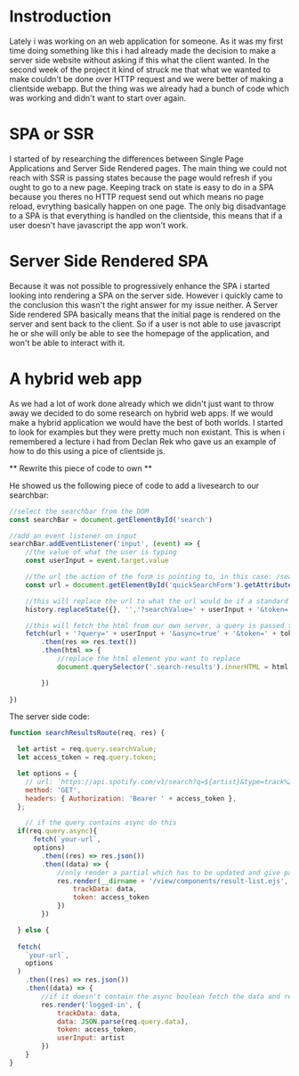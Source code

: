 # Instroduction

Lately i was working on an web application for someone. As it was my first time doing something like this i had already made the decision to make a server side website without asking if this what the client wanted. In the second week of the project it kind of struck me that what we wanted to make couldn't be done over HTTP request and we were better of making a clientside webapp. But the thing was we already had a bunch of code which was working and didn't want to start over again.

# SPA or SSR

I started of by researching the differences between Single Page Applications and Server Side Rendered pages. The main thing we could not reach with SSR is passing states because the page would refresh if you ought to go to a new page. Keeping track on state is easy to do in a SPA because you theres no HTTP request send out which means no page reload, evrything basically happen on one page. The only big disadvantage to a SPA is that everything is handled on the clientside, this means that if a user doesn't have javascript the app won't work. 

# Server Side Rendered SPA 

Because it was not possible to progressively enhance the SPA i started looking into rendering a SPA on the server side. However i quickly came to the conclusion this wasn't the right answer for my issue neither. A Server Side rendered SPA basically means that the initial page is rendered on the server and sent back to the client. So if a user is not able to use javascript he or she will only be able to see the homepage of the application, and won't be able to interact with it.

# A hybrid web app

As we had a lot of work done already which we didn't just want to throw away we decided to do some research on hybrid web apps. If we would make a hybrid application we would have the best of both worlds. I started to look for examples but they were pretty much non existant. This is when i remembered a lecture i had from Declan Rek who gave us an example of how to do this using a pice of clientside js.

** Rewrite this piece of code to own **

He showed us the following piece of code to add a livesearch to our searchbar: 
```js
//select the searchbar from the DOM
const searchBar = document.getElementById('search')

//add an event listener on input
searchBar.addEventListener('input', (event) => {
    //the value of what the user is typing
    const userInput = event.target.value

    //the url the action of the form is pointing to, in this case: /searchResults
    const url = document.getElementById('quickSearchForm').getAttribute('action')

    //this will replace the url to what the url would be if a standard search was done except that it happens on the same page
    history.replaceState({}, '','?searchValue=' + userInput + '&token=' + token)

    //this will fetch the html from our own server, a query is passed to the route with the user input a, a boolean to check wheter the qquery received was asynchronous and in my case the acces token
    fetch(url + '?query=' + userInput + '&async=true' + '&token=' + token) 
        .then(res => res.text())
        .then(html => {
            //replace the html element you want to replace
            document.querySelector('.search-results').innerHTML = html

        })
    
})

```

The server side code:
```js
function searchResultsRoute(req, res) {

  let artist = req.query.searchValue;
  let access_token = req.query.token;

  let options = {
    // url: `https://api.spotify.com/v1/search?q=${artist}&type=track%2Cartist&market=US&limit=10&offset=5`,
    method: 'GET',
    headers: { Authorization: 'Bearer ' + access_token },
  };

    // if the query contains async do this
  if(req.query.async){
      fetch(`your-url`,
      options)
        .then((res) => res.json())
        .then((data) => {
            //only render a partial which has to be updated and give pass the data just fetched with it
            res.render(__dirname + '/view/components/result-list.ejs', {
                trackData: data,
                token: access_token
            })
        })

  } else {
      
  fetch(
    `your-url`,
    options
  )
    .then((res) => res.json())
    .then((data) => {
        //if it doesn't contain the async boolean fetch the data and render the whole page
        res.render('logged-in', {
            trackData: data,
            data: JSON.parse(req.query.data),
            token: access_token,
            userInput: artist
        })
    }
}
```